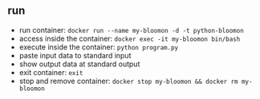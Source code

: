 ## run
- run container: `docker run --name my-bloomon -d -t python-bloomon`
- access inside the container: `docker exec -it my-bloomon bin/bash`
- execute inside the container: `python program.py`
- paste input data to standard input
- show output data at standard output
- exit container: `exit`
- stop and remove container: `docker stop my-bloomon && docker rm my-bloomon`